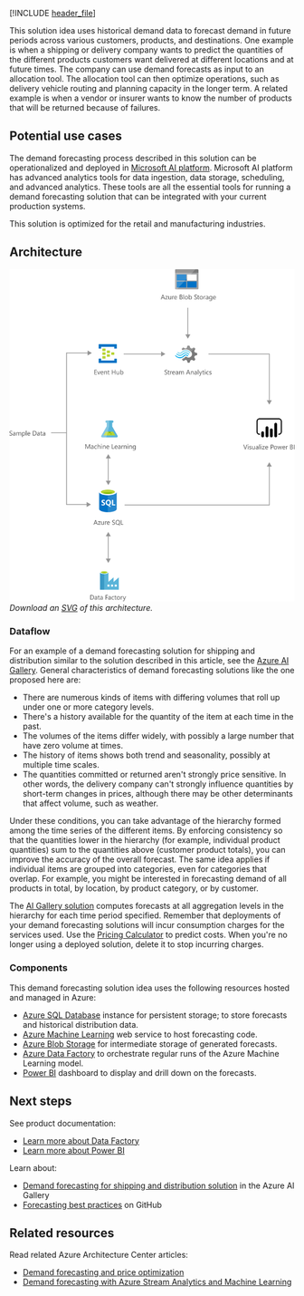 [!INCLUDE [header_file](../../../includes/sol-idea-header.md)]

This solution idea uses historical demand data to forecast demand in future periods across various customers, products, and destinations. One example is when a shipping or delivery company wants to predict the quantities of the different products customers want delivered at different locations and at future times. The company can use demand forecasts as input to an allocation tool. The allocation tool can then optimize operations, such as delivery vehicle routing and planning capacity in the longer term.  A related example is when a vendor or insurer wants to know the number of products that will be returned because of failures.

## Potential use cases

The demand forecasting process described in this solution can be operationalized and deployed in [Microsoft AI platform](https://www.microsoft.com/en-us/ai/ai-platform). Microsoft AI platform has advanced analytics tools for data ingestion, data storage, scheduling, and advanced analytics. These tools are all the essential tools for running a demand forecasting solution that can be integrated with your current production systems.

This solution is optimized for the retail and manufacturing industries.

## Architecture

![Architecture diagram: demand forecasting for shipping and distribution](../media/demand-forecasting-for-shipping-and-distribution.png)
*Download an [SVG](../media/demand-forecasting-for-shipping-and-distribution.svg) of this architecture.*

### Dataflow

For an example of a demand forecasting solution for shipping and distribution similar to the solution described in this article, see the [Azure AI Gallery](https://gallery.azure.ai/Solution/Demand-Forecasting-for-Shipping-and-Distribution-2). General characteristics of demand forecasting solutions like the one proposed here are:

* There are numerous kinds of items with differing volumes that roll up under one or more category levels.
* There's a history available for the quantity of the item at each time in the past.
* The volumes of the items differ widely, with possibly a large number that have zero volume at times.
* The history of items shows both trend and seasonality, possibly at multiple time scales.
* The quantities committed or returned aren't strongly price sensitive. In other words, the delivery company can't strongly influence quantities by short-term changes in prices, although there may be other determinants that affect volume, such as weather.

Under these conditions, you can take advantage of the hierarchy formed among the time series of the different items. By enforcing consistency so that the quantities lower in the hierarchy (for example, individual product quantities) sum to the quantities above (customer product totals), you can improve the accuracy of the overall forecast. The same idea applies if individual items are grouped into categories, even for categories that overlap. For example, you might be interested in forecasting demand of all products in total, by location, by product category, or by customer.

The [AI Gallery solution](https://gallery.azure.ai/Solution/Demand-Forecasting-for-Shipping-and-Distribution-2) computes forecasts at all aggregation levels in the hierarchy for each time period specified. Remember that deployments of your demand forecasting solutions will incur consumption charges for the services used. Use the [Pricing Calculator](https://azure.microsoft.com/pricing/calculator) to predict costs. When you're no longer using a deployed solution, delete it to stop incurring charges.

### Components

This demand forecasting solution idea uses the following resources hosted and managed in Azure:

* [Azure SQL Database](https://azure.microsoft.com/products/azure-sql/database) instance for persistent storage; to store forecasts and historical distribution data.
* [Azure Machine Learning](https://azure.microsoft.com/services/machine-learning) web service to host forecasting code.
* [Azure Blob Storage](https://azure.microsoft.com/services/storage/blobs) for intermediate storage of generated forecasts.
* [Azure Data Factory](https://azure.microsoft.com/services/data-factory) to orchestrate regular runs of the Azure Machine Learning model.
* [Power BI](https://powerbi.microsoft.com) dashboard to display and drill down on the forecasts.

## Next steps

See product documentation:

* [Learn more about Data Factory](/azure/data-factory/data-factory-introduction)
* [Learn more about Power BI](/power-bi/fundamentals/power-bi-overview)

Learn about:

* [Demand forecasting for shipping and distribution solution](https://gallery.azure.ai/Solution/Demand-Forecasting-for-Shipping-and-Distribution-2) in the Azure AI Gallery
* [Forecasting best practices](https://github.com/microsoft/forecasting) on GitHub

## Related resources

Read related Azure Architecture Center articles:

* [Demand forecasting and price optimization](./demand-forecasting-price-optimization-marketing.yml)
* [Demand forecasting with Azure Stream Analytics and Machine Learning](./demand-forecasting.yml)
